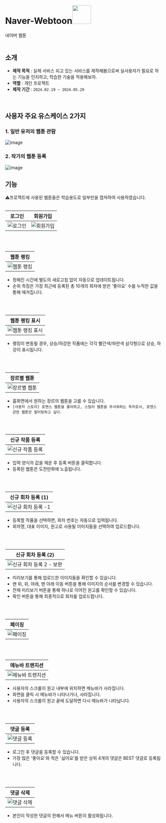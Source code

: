 # Naver-Webtoon<img src="https://github.com/joohee56/Naver-Webtoon/assets/83942393/1e8027e1-2b5e-4673-9577-4bcb98c89622" width="60px">
네이버 웹툰</br>
</br>

## 소개
* **제작 목적** : 실제 서비스 되고 있는 서비스를 제작해봄으로써 실사용자가 필요로 하는 기능을 인지하고, 학습한 기술을 적용해보자.
* **역할** : 개인 프로젝트
* **제작 기간** : `2024.02.19 ~ 2024.05.29`
</br>

## 사용자 주요 유스케이스 2가지
### 1. 일반 유저의 웹툰 관람
![image](https://github.com/joohee56/Naver-Webtoon/assets/83942393/8bcb518e-7e38-4ec9-889a-992a53403381)
</br>

### 2. 작가의 웹툰 등록
![image](https://github.com/joohee56/Naver-Webtoon/assets/83942393/f1ad6e8c-fa62-46d8-b139-1fb9d3e97670)
</br>

## 기능
⚠️프로젝트에 사용된 웹툰들은 학습용도로 일부만을 캡쳐하여 사용하였습니다. </br>
</br>

|로그인|회원가입|
|:----:|:----:|
|![로그인](https://github.com/joohee56/Naver-Webtoon/assets/83942393/0a4757d4-8ea2-4012-a6dc-21b5ba7bf1e0)|![회원가입](https://github.com/joohee56/Naver-Webtoon/assets/83942393/80a3aa77-103a-4466-be24-e16762c86f81)|
</br>
</br>

|웹툰 랭킹|
|:----:|
|![웹툰 랭킹](https://github.com/joohee56/Naver-Webtoon/assets/83942393/f3ce4394-0170-40e8-861d-6f05ea3c51b0)|
- 정해진 시간에 별도의 새로고침 없이 자동으로 업데이트됩니다.
- 순위 측정은 가장 최근에 등록된 총 10개의 회차에 받은 '좋아요' 수를 누적한 값을 통해 매겨집니다. 
</br>
</br>

|웹툰 랭킹 표시|
|:----:|
|![웹툰 랭킹 표시](https://github.com/joohee56/Naver-Webtoon/assets/83942393/a18c9cb5-1919-4932-b269-2b4036780819)|
- 랭킹이 변동될 경우, 상승/하강한 작품에는 각각 빨간색/파란색 삼각형으로 상승, 하강이 표시됩니다.
</br>
</br>

|장르별 웹툰|
|:----:|
|![장르별 웹툰](https://github.com/joohee56/Naver-Webtoon/assets/83942393/fdc0e595-6449-4c9e-87d9-55a6f806cc72)|
- 홈화면에서 원하는 장르의 웹툰을 고를 수 있습니다. 
- `[사용자 스토리] 로맨스 웹툰을 좋아하고, 스릴러 웹툰을 무서워하는 독자로서, 로맨스 관련 웹툰만 필터링하고 싶다.`
</br>
</br>

|신규 작품 등록|
|:----:|
|![신규 작품 등록](https://github.com/joohee56/Naver-Webtoon/assets/83942393/3356b047-a35e-4150-bff6-c841cb5f9a18)|
- 입력 양식의 값을 채운 후 등록 버튼을 클릭합니다.
- 등록된 웹툰은 도전만화에 노출됩니다.
</br>
</br>

|신규 회차 등록 (1)|
|:----:|
|![신규 회차 등록 -1 ](https://github.com/joohee56/Naver-Webtoon/assets/83942393/f9fbf9eb-e13e-4906-8cb8-681a8a41b04a)|
- 등록할 작품을 선택하면, 회차 번호는 자동으로 입력됩니다.
- 회차명, 대표 이미지, 원고로 사용될 이미지들을 선택하여 업로드합니다.
</br>
</br>

|신규 회차 등록 (2)|
|:----:|
|![신규 회차 등록 2 - 보완](https://github.com/joohee56/Naver-Webtoon/assets/83942393/e30475df-0e20-4ce0-a847-048c32a0b63f)|
- 미리보기를 통해 업로드한 이미지들을 확인할 수 있습니다.
- 맨 위, 위, 아래, 맨 아래 이동 버튼을 통해 이미지의 순서를 변경할 수 있습니다.
- 전체 미리보기 버튼을 통해 하나로 이어진 원고를 확인할 수 있습니다.
- 확인 버튼을 통해 최종적으로 회차를 업로드합니다. 
</br>
</br>

|페이징|
|:----:|
|![페이징](https://github.com/joohee56/Naver-Webtoon/assets/83942393/6b0ceb70-2607-47fc-9103-c80865435bb5)|
</br>
</br>

|메뉴바 트랜지션|
|:----:|
|![메뉴바 트랜지션](https://github.com/joohee56/Naver-Webtoon/assets/83942393/fe07cd45-0fe7-4d54-ab4e-c45dc0abe009)|
- 사용자의 스크롤이 원고 내부에 위치하면 메뉴바가 사라집니다.
- 화면을 클릭 시 메뉴바가 나타나거나, 사라집니다.
- 사용자의 스크롤이 원고 끝에 도달하면 다시 메뉴바가 나타납니다.
</br>
</br>

|댓글 등록|
|:----:|
|![댓글 등록](https://github.com/joohee56/Naver-Webtoon/assets/83942393/835b32b4-92a5-4fd9-bd23-f5dfa4d9aa76)|
- 로그인 후 댓글을 등록할 수 있습니다.
- 가장 많은 '좋아요'와 적은 '싫어요'를 받은 상위 4개의 댓글은 BEST 댓글로 등록됩니다.
</br>
</br>

|댓글 삭제|
|:----:|
|![댓글 삭제](https://github.com/joohee56/Naver-Webtoon/assets/83942393/2a93571c-d7d5-43d8-9036-e6344d30918e)|
- 본인이 작성한 댓글의 한해서 메뉴 버튼이 활성화됩니다.
</br>
</br>




